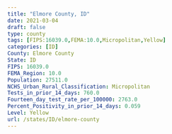 ```yaml
---
title: "Elmore County, ID"
date: 2021-03-04
draft: false
type: county
tags: [FIPS:16039.0,FEMA:10.0,Micropolitan,Yellow]
categories: [ID]
County: Elmore County
State: ID
FIPS: 16039.0
FEMA_Region: 10.0
Population: 27511.0
NCHS_Urban_Rural_Classification: Micropolitan
Tests_in_prior_14_days: 760.0
Fourteen_day_test_rate_per_100000: 2763.0
Percent_Positivity_in_prior_14_days: 0.059
Level: Yellow
url: /states/ID/elmore-county
---
```



